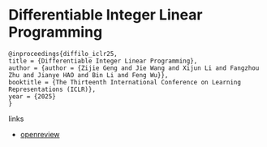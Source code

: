 # Differentiable Integer Linear Programming

```
@inproceedings{diffilo_iclr25,
title = {Differentiable Integer Linear Programming},
author = {author = {Zijie Geng and Jie Wang and Xijun Li and Fangzhou Zhu and Jianye HAO and Bin Li and Feng Wu}},
booktitle = {The Thirteenth International Conference on Learning Representations (ICLR)},
year = {2025}
}
```

links
- [openreview](https://openreview.net/forum?id=FPfCUJTsCn)
